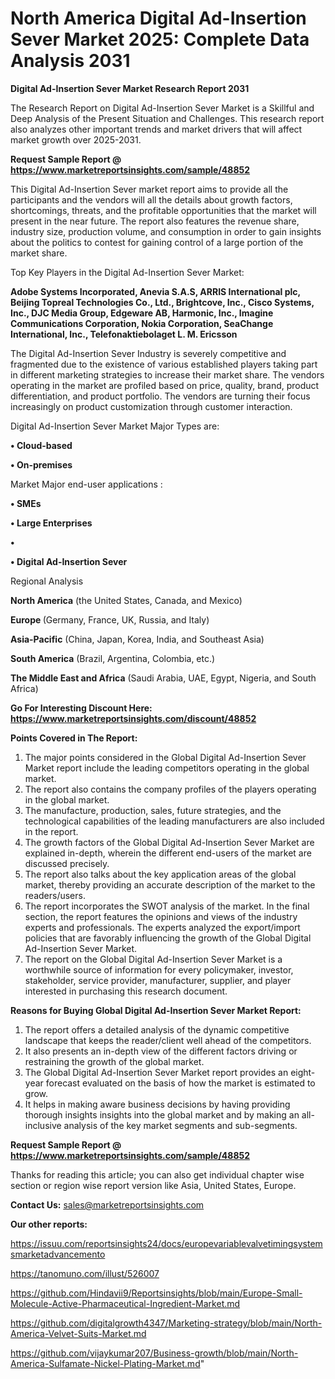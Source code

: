 # North America Digital Ad-Insertion Sever Market 2025: Complete Data Analysis 2031

<strong>Digital Ad-Insertion Sever Market Research Report 2031</strong>

The Research Report on Digital Ad-Insertion Sever Market is a Skillful and Deep Analysis of the Present Situation and Challenges. This research report also analyzes other important trends and market drivers that will affect market growth over 2025-2031.

<strong>Request Sample Report @ <a href=https://www.marketreportsinsights.com/sample/48852>https://www.marketreportsinsights.com/sample/48852</a></strong>

This Digital Ad-Insertion Sever market report aims to provide all the participants and the vendors will all the details about growth factors, shortcomings, threats, and the profitable opportunities that the market will present in the near future. The report also features the revenue share, industry size, production volume, and consumption in order to gain insights about the politics to contest for gaining control of a large portion of the market share.

Top Key Players in the Digital Ad-Insertion Sever Market:

<strong>Adobe Systems Incorporated, Anevia S.A.S, ARRIS International plc, Beijing Topreal Technologies Co., Ltd., Brightcove, Inc., Cisco Systems, Inc., DJC Media Group, Edgeware AB, Harmonic, Inc., Imagine Communications Corporation, Nokia Corporation, SeaChange International, Inc., Telefonaktiebolaget L. M. Ericsson</strong>

The Digital Ad-Insertion Sever Industry is severely competitive and fragmented due to the existence of various established players taking part in different marketing strategies to increase their market share. The vendors operating in the market are profiled based on price, quality, brand, product differentiation, and product portfolio. The vendors are turning their focus increasingly on product customization through customer interaction.

Digital Ad-Insertion Sever Market Major Types are:

<strong>•  Cloud-based

•  On-premises</strong>

Market Major end-user applications :

<strong>•  SMEs

•  Large Enterprises

•  

•  Digital Ad-Insertion Sever</strong>

Regional Analysis

</u><strong><b>North America</b></strong> (the United States, Canada, and Mexico)

<strong><b>Europe </b></strong>(Germany, France, UK, Russia, and Italy)

<strong><b>Asia-Pacific</b></strong> (China, Japan, Korea, India, and Southeast Asia)

<strong><b>South America</b></strong> (Brazil, Argentina, Colombia, etc.)

<strong><b>The Middle East and Africa</b></strong> (Saudi Arabia, UAE, Egypt, Nigeria, and South Africa)

<strong>Go For Interesting Discount Here: <a href=https://www.marketreportsinsights.com/discount/48852>https://www.marketreportsinsights.com/discount/48852</a></strong>

<strong>Points Covered in The Report:</strong>
<ol>
  <li>The major points considered in the Global Digital Ad-Insertion Sever Market report include the leading competitors operating in the global market.</li>
  <li>The report also contains the company profiles of the players operating in the global market.</li>
  <li>The manufacture, production, sales, future strategies, and the technological capabilities of the leading manufacturers are also included in the report.</li>
  <li>The growth factors of the Global Digital Ad-Insertion Sever Market are explained in-depth, wherein the different end-users of the market are discussed precisely.</li>
  <li>The report also talks about the key application areas of the global market, thereby providing an accurate description of the market to the readers/users.</li>
  <li>The report incorporates the SWOT analysis of the market. In the final section, the report features the opinions and views of the industry experts and professionals. The experts analyzed the export/import policies that are favorably influencing the growth of the Global Digital Ad-Insertion Sever Market.</li>
  <li>The report on the Global Digital Ad-Insertion Sever Market is a worthwhile source of information for every policymaker, investor, stakeholder, service provider, manufacturer, supplier, and player interested in purchasing this research document.</li>
</ol>
<strong>Reasons for Buying Global Digital Ad-Insertion Sever Market Report:</strong>

<ol>
  <li>The report offers a detailed analysis of the dynamic competitive landscape that keeps the reader/client well ahead of the competitors.</li>
  <li>It also presents an in-depth view of the different factors driving or restraining the growth of the global market.</li>
  <li>The Global Digital Ad-Insertion Sever Market report provides an eight-year forecast evaluated on the basis of how the market is estimated to grow.</li>
  <li>It helps in making aware business decisions by having providing thorough insights insights into the global market and by making an all-inclusive analysis of the key market segments and sub-segments.</li>
</ol>
<strong>Request Sample Report @ <a href=https://www.marketreportsinsights.com/sample/48852>https://www.marketreportsinsights.com/sample/48852</a></strong>


Thanks for reading this article; you can also get individual chapter wise section or region wise report version like Asia, United States, Europe.

<strong>Contact Us:</strong>
sales@marketreportsinsights.com

<strong>Our other reports:</strong>

<a href=https://issuu.com/reportsinsights24/docs/europevariablevalvetimingsystemsmarketadvancemento>https://issuu.com/reportsinsights24/docs/europevariablevalvetimingsystemsmarketadvancemento</a>

<a href=https://tanomuno.com/illust/526007>https://tanomuno.com/illust/526007</a>

<a href=https://github.com/Hindavii9/Reportsinsights/blob/main/Europe-Small-Molecule-Active-Pharmaceutical-Ingredient-Market.md>https://github.com/Hindavii9/Reportsinsights/blob/main/Europe-Small-Molecule-Active-Pharmaceutical-Ingredient-Market.md</a>

<a href=https://github.com/digitalgrowth4347/Marketing-strategy/blob/main/North-America-Velvet-Suits-Market.md>https://github.com/digitalgrowth4347/Marketing-strategy/blob/main/North-America-Velvet-Suits-Market.md</a>

<a href=https://github.com/vijaykumar207/Business-growth/blob/main/North-America-Sulfamate-Nickel-Plating-Market.md>https://github.com/vijaykumar207/Business-growth/blob/main/North-America-Sulfamate-Nickel-Plating-Market.md</a>"
